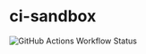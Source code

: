 # ci-sandbox
![GitHub Actions Workflow Status](https://img.shields.io/github/actions/workflow/status/aaronzshey/ci-sandbox/node.js.yml?style=for-the-badge&logo=jest&label=%20&labelColor=%2398435c)
